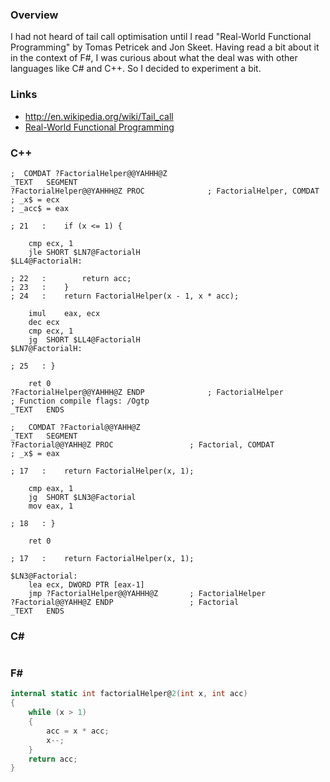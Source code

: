 ### Overview

I had not heard of tail call optimisation until I read "Real-World Functional Programming" by
Tomas Petricek and Jon Skeet. Having read a bit about it in the context of F#, I was curious about
what the deal was with other languages like C# and C++. So I decided to experiment a bit.

### Links

* http://en.wikipedia.org/wiki/Tail_call
* [Real-World Functional Programming](http://www.manning.com/petricek/)

### C++

``` assembly
;  COMDAT ?FactorialHelper@@YAHHH@Z
_TEXT	SEGMENT
?FactorialHelper@@YAHHH@Z PROC				; FactorialHelper, COMDAT
; _x$ = ecx
; _acc$ = eax

; 21   : 	if (x <= 1) {

	cmp	ecx, 1
	jle	SHORT $LN7@FactorialH
$LL4@FactorialH:

; 22   : 		return acc;
; 23   : 	}
; 24   : 	return FactorialHelper(x - 1, x * acc);

	imul	eax, ecx
	dec	ecx
	cmp	ecx, 1
	jg	SHORT $LL4@FactorialH
$LN7@FactorialH:

; 25   : }

	ret	0
?FactorialHelper@@YAHHH@Z ENDP				; FactorialHelper
; Function compile flags: /Ogtp
_TEXT	ENDS
```

``` assembly
;	COMDAT ?Factorial@@YAHH@Z
_TEXT	SEGMENT
?Factorial@@YAHH@Z PROC					; Factorial, COMDAT
; _x$ = eax

; 17   : 	return FactorialHelper(x, 1);

	cmp	eax, 1
	jg	SHORT $LN3@Factorial
	mov	eax, 1

; 18   : }

	ret	0

; 17   : 	return FactorialHelper(x, 1);

$LN3@Factorial:
	lea	ecx, DWORD PTR [eax-1]
	jmp	?FactorialHelper@@YAHHH@Z		; FactorialHelper
?Factorial@@YAHH@Z ENDP					; Factorial
_TEXT	ENDS
```

### C&#35;

```
```

### F&#35;

``` csharp
internal static int factorialHelper@2(int x, int acc)
{
    while (x > 1)
    {
        acc = x * acc;
        x--;
    }
    return acc;
}
```
